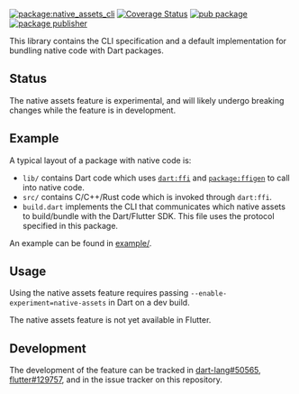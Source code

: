 [![package:native_assets_cli](https://github.com/dart-lang/native/actions/workflows/dart.yaml/badge.svg)](https://github.com/dart-lang/native/actions/workflows/dart.yaml)
[![Coverage Status](https://coveralls.io/repos/github/dart-lang/native/badge.svg?branch=main)](https://coveralls.io/github/dart-lang/native?branch=main)
[![pub package](https://img.shields.io/pub/v/native_assets_cli.svg)](https://pub.dev/packages/native_assets_cli)
[![package publisher](https://img.shields.io/pub/publisher/native_assets_cli.svg)](https://pub.dev/packages/native_assets_cli/publisher)

This library contains the CLI specification and a default implementation
for bundling native code with Dart packages.

## Status

The native assets feature is experimental, and will likely undergo breaking
changes while the feature is in development.

## Example

A typical layout of a package with native code is:

* `lib/` contains Dart code which uses [`dart:ffi`] and [`package:ffigen`]
  to call into native code.
* `src/` contains C/C++/Rust code which is invoked through `dart:ffi`.
* `build.dart` implements the CLI that communicates which native assets
  to build/bundle with the Dart/Flutter SDK. This file uses the
  protocol specified in this package.

An example can be found in [example/](example/).

## Usage

Using the native assets feature requires passing
`--enable-experiment=native-assets` in Dart on a dev build.

The native assets feature is not yet available in Flutter.

## Development

The development of the feature can be tracked in [dart-lang#50565],
[flutter#129757], and in the issue tracker on this repository.

[`dart:ffi`]: https://api.dart.dev/stable/dart-ffi/dart-ffi-library.html
[`package:ffigen`]: https://pub.dev/packages/ffigen
[dart-lang#50565]: https://github.com/dart-lang/sdk/issues/50565
[flutter#129757]: https://github.com/flutter/flutter/issues/129757
